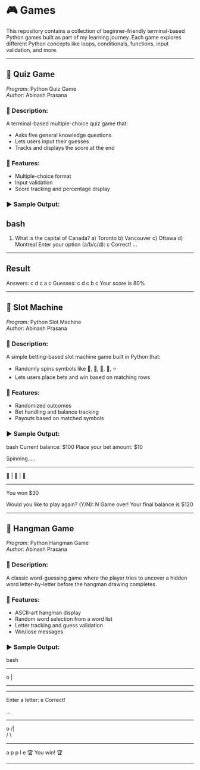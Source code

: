 # 🎮 Games

This repository contains a collection of beginner-friendly terminal-based Python games built as part of my learning journey. Each game explores different Python concepts like loops, conditionals, functions, input validation, and more.

---

## 🧠 Quiz Game

*Program:* Python Quiz Game  
*Author:* Abinash Prasana

### 📌 Description:
A terminal-based multiple-choice quiz game that:
- Asks five general knowledge questions
- Lets users input their guesses
- Tracks and displays the score at the end

### 🧠 Features:
- Multiple-choice format
- Input validation
- Score tracking and percentage display

### ▶ Sample Output:
bash
---------------------------
1. What is the capital of Canada?
a) Toronto
b) Vancouver
c) Ottawa
d) Montreal
Enter your option (a/b/c/d): c
Correct!
...
---------------------------
Result
---------------------------
Answers: c d c a c
Guesses: c d c b c
Your score is 80%


---

## 🎰 Slot Machine

*Program:* Python Slot Machine  
*Author:* Abinash Prasana

### 📌 Description:
A simple betting-based slot machine game built in Python that:
- Randomly spins symbols like 🍒, 🍉, 🍋, 🔔, ⭐
- Lets users place bets and win based on matching rows

### 🧠 Features:
- Randomized outcomes
- Bet handling and balance tracking
- Payouts based on matched symbols

### ▶ Sample Output:
bash
Current balance: $100
Place your bet amount: $10

Spinning.....
**************
🍒 | 🍒 | 🍒
**************
You won $30

Would you like to play again? (Y/N): N
Game over! Your final balance is $120


---

## 🎯 Hangman Game

*Program:* Python Hangman Game  
*Author:* Abinash Prasana

### 📌 Description:
A classic word-guessing game where the player tries to uncover a hidden word letter-by-letter before the hangman drawing completes.

### 🧠 Features:
- ASCII-art hangman display
- Random word selection from a word list
- Letter tracking and guess validation
- Win/lose messages

### ▶ Sample Output:
bash
****************************
 o
 | 

****************************
_ _ _ _ _ _ _ 
Enter a letter: e
Correct!

...

****************************
 o
/|\
/  \
****************************
a p p l e
🏆 You win! 🏆


---

